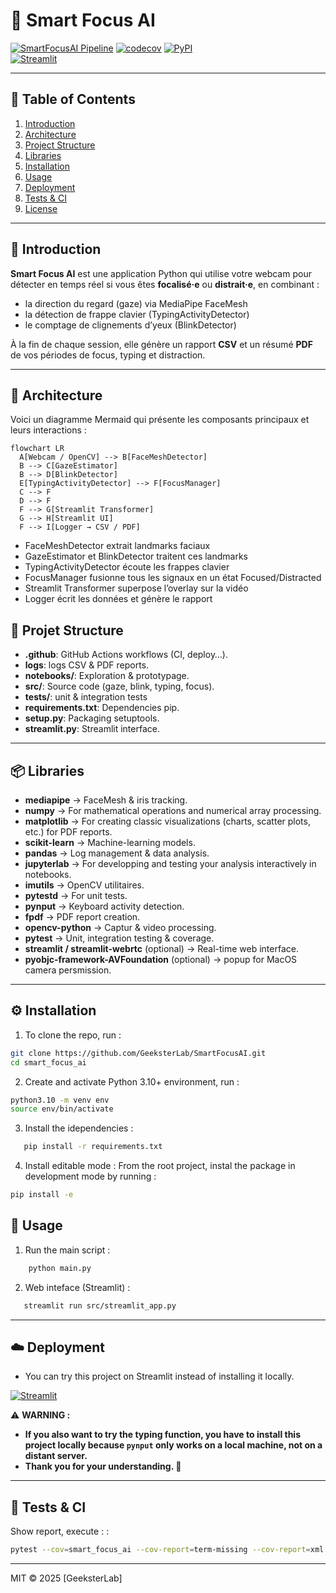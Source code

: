 # 🎯 Smart Focus AI

[![SmartFocusAI Pipeline](https://github.com/GeeksterLab/SmartFocusAI/actions/workflows/ci.yml/badge.svg)](https://github.com/GeeksterLab/SmartFocusAI/actions)
[![codecov](https://codecov.io/gh/GeeksterLab/SmartFocusAI/graph/badge.svg?token=FCA84XJMP7)](https://codecov.io/gh/GeeksterLab/SmartFocusAI)
[![PyPI](https://img.shields.io/pypi/v/smart-focus-ai.svg)](https://pypi.org/project/smart-focus-ai)  
[![Streamlit](https://static.streamlit.io/badges/streamlit_badge_black_white.svg)](https://smartfocusai.streamlit.app)

---

## 📖 Table of Contents

1. [Introduction](#-introduction)  
2. [Architecture](#-architecture)  
3. [Project Structure](#-project-structure)  
4. [Libraries](#-libraries)  
5. [Installation](#-installation)  
6. [Usage](#-usage)  
6. [Deployment](#-deployment)  
7. [Tests & CI](#-tests--ci)  
8. [License](#-license)

---

## 🧐 Introduction

**Smart Focus AI** est une application Python qui utilise votre webcam pour détecter en temps réel si vous êtes **focalisé·e** ou **distrait·e**, en combinant :

- la direction du regard (gaze) via MediaPipe FaceMesh  
- la détection de frappe clavier (TypingActivityDetector)  
- le comptage de clignements d’yeux (BlinkDetector)  

À la fin de chaque session, elle génère un rapport **CSV** et un résumé **PDF** de vos périodes de focus, typing et distraction.

---

## 🚧 Architecture

Voici un diagramme Mermaid qui présente les composants principaux et leurs interactions :

```mermaid
flowchart LR
  A[Webcam / OpenCV] --> B[FaceMeshDetector]
  B --> C[GazeEstimator]
  B --> D[BlinkDetector]
  E[TypingActivityDetector] --> F[FocusManager]
  C --> F
  D --> F
  F --> G[Streamlit Transformer]
  G --> H[Streamlit UI]
  F --> I[Logger → CSV / PDF]

```

- FaceMeshDetector extrait landmarks faciaux
- GazeEstimator et BlinkDetector traitent ces landmarks
- TypingActivityDetector écoute les frappes clavier
- FocusManager fusionne tous les signaux en un état Focused/Distracted
- Streamlit Transformer superpose l’overlay sur la vidéo
- Logger écrit les données et génère le rapport

## 📁 Projet Structure

- **.github**: GitHub Actions workflows (CI, deploy…).
- **logs**: logs CSV & PDF reports.
- **notebooks/**: Exploration & prototypage.
- **src/**: Source code (gaze, blink, typing, focus).
- **tests/**: unit & integration tests
- **requirements.txt**: Dependencies pip.
- **setup.py**: Packaging setuptools.
- **streamlit.py**: Streamlit interface.

---

## 📦 Libraries

* **mediapipe** → FaceMesh & iris tracking.
* **numpy** → For mathematical operations and numerical array processing.
* **matplotlib** → For creating classic visualizations (charts, scatter plots, etc.) for PDF reports.
* **scikit-learn** → Machine-learning models.
* **pandas** → Log management & data analysis.
* **jupyterlab** → For developping and testing your analysis interactively in notebooks.
* **imutils** → OpenCV utilitaires.
* **pytestd** → For unit tests.
* **pynput** → Keyboard activity detection.
* **fpdf** →  PDF report creation.
* **opencv-python** → Captur & video processing.
* **pytest** → Unit, integration testing & coverage.
* **streamlit / streamlit-webrtc** (optional) → Real-time web interface.
* **pyobjc-framework-AVFoundation** (optional) → popup for MacOS camera persmission.

---

## ⚙️ Installation

1. To clone the repo, run :
```bash
git clone https://github.com/GeeksterLab/SmartFocusAI.git
cd smart_focus_ai
```

2. Create and activate Python 3.10+ environment, run :
```bash
python3.10 -m venv env
source env/bin/activate
```

3. Install the idependencies :
```bash
   pip install -r requirements.txt
```

4. Install editable mode :
From the root project, instal the package in development mode by running :
```bash
pip install -e 
```

## 🚀 Usage
<!-- Run to complete the pipeline and generate the visualizations :  -->

1. Run the main script :
```bash
    python main.py
```

2. Web inteface (Streamlit) :
```bash
   streamlit run src/streamlit_app.py
```

---

## ☁️  Deployment

- You can try this project on Streamlit instead of installing it locally.

[![Streamlit](https://static.streamlit.io/badges/streamlit_badge_black_white.svg)](https://smartfocusai.streamlit.app)

⚠️ **WARNING :**

- **If you also want to try the typing function, you have to install this project locally because `pynput` only works on a local machine, not on a distant server.**
- **Thank you for your understanding. 🙏**

---

## 🧪  Tests & CI

Show report, execute : :
```bash
pytest --cov=smart_focus_ai --cov-report=term-missing --cov-report=xml
```

---


MIT © 2025 [GeeksterLab]
